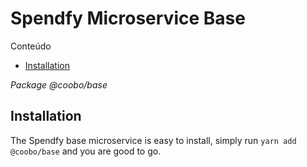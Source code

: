 # Spendfy Microservice Base

<!-- START doctoc generated TOC please keep comment here to allow auto update -->
<!-- DON'T EDIT THIS SECTION, INSTEAD RE-RUN doctoc TO UPDATE -->
Conteúdo

- [Installation](#installation)

<!-- END doctoc generated TOC please keep comment here to allow auto update -->

_Package @coobo/base_

## Installation

The Spendfy base microservice is easy to install, simply run `yarn add @coobo/base` and you are good to go.
